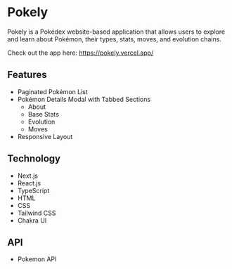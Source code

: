 # Pokely

Pokely is a Pokédex website-based application that allows users to explore and learn about Pokémon, their types, stats, moves, and evolution chains.

Check out the app here: https://pokely.vercel.app/

## Features
* Paginated Pokémon List
* Pokémon Details Modal with Tabbed Sections
  * About
  * Base Stats
  * Evolution
  * Moves
* Responsive Layout

## Technology
* Next.js
* React.js
* TypeScript
* HTML
* CSS
* Tailwind CSS
* Chakra UI

## API
* Pokemon API